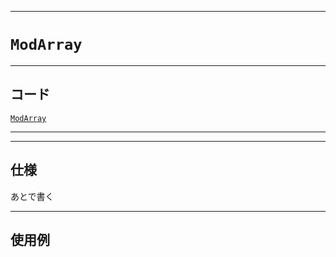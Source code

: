 _____

# `ModArray`

_____

## コード

[`ModArray`](https://github.com/titanium-22/Library_py/blob/main/Math/ModArray.py)
<!-- code=https://github.com/titanium-22/Library_py/blob/main/Math\ModArray.py -->

_____


_____

## 仕様

あとで書く

_____

## 使用例

```python
```

